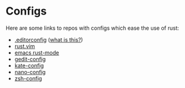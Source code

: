 # Configs

Here are some links to repos with configs which ease the use of rust:

* [.editorconfig](https://gist.github.com/derhuerst/c9d1b9309e308d9851fa) ([what is this?](http://editorconfig.org/))
* [rust.vim](https://github.com/rust-lang/rust.vim)
* [emacs rust-mode](https://github.com/rust-lang/rust-mode)
* [gedit-config](https://github.com/rust-lang/gedit-config)
* [kate-config](https://github.com/rust-lang/kate-config)
* [nano-config](https://github.com/rust-lang/nano-config)
* [zsh-config](https://github.com/rust-lang/zsh-config)
